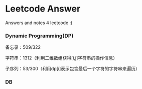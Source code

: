 # Leetcode Answer

Answers and notes 4 leetcode :)

### Dynamic Programming(DP)

备忘录：509/322

字符串：1312（利用二维数组获得[i,j]字符串的操作信息）

子序列：53/300（利用dp[i]表示包含最后一个字符的字符串来遍历）

### DB


